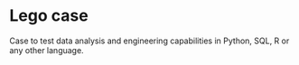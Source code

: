 # Lego case

Case to test data analysis and engineering capabilities in Python, SQL, R or any other language.
